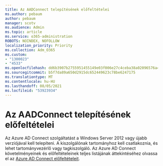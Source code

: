 ```yaml
---
title: Az AADConnect telepítésének előfeltételei
ms.author: pebaum
author: pebaum
manager: scotv
ms.audience: Admin
ms.topic: article
ms.service: o365-administration
ROBOTS: NOINDEX, NOFOLLOW
localization_priority: Priority
ms.collection: Adm_O365
ms.custom:
- "1300023"
- "4533"
ms.openlocfilehash: dd6b3907b2755951455149e03f006e27c4ceba38a02096576a46992c4352d675
ms.sourcegitcommit: b5f7da89a650d2915dc652449623c78be6247175
ms.translationtype: MT
ms.contentlocale: hu-HU
ms.lasthandoff: 08/05/2021
ms.locfileid: "53923934"
---
```

# <a name="pre-requisites-for-installing-aadconnect"></a>Az AADConnect telepítésének előfeltételei

Az Azure AD Connect szolgáltatást a Windows Server 2012 vagy újabb verziójával kell telepíteni. A kiszolgálónak tartományhoz kell csatlakoznia, és lehet tartományvezérlő vagy tagkiszolgáló.  Az Azure AD Connect követelményeinek és előfeltételeinek teljes listájának áttekintéséhez olvassa el az [Azure AD Connect előfeltételeit](https://docs.microsoft.com/azure/active-directory/hybrid/how-to-connect-install-prerequisites).
